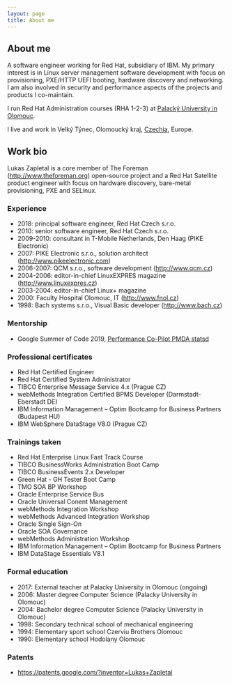 ```yaml
---
layout: page
title: About me
---
```

## About me

A software engineer working for Red Hat, subsidiary of IBM. My primary interest
is in Linux server management software development with focus on provisioning,
PXE/HTTP UEFI booting, hardware discovery and networking. I am also involved in
security and performance aspects of the projects and products I co-maintain.

I run Red Hat Administration courses (RHA 1-2-3) at [Palacký University in Olomouc](https://www.inf.upol.cz/lide/lukas-zapletal).

I live and work in Velký Týnec, Olomoucký kraj, [Czechia](https://en.wikipedia.org/wiki/Czech_Republic),
Europe.

## Work bio

Lukas Zapletal is a core member of The Foreman (http://www.theforeman.org)
open-source project and a Red Hat Satellite product engineer with focus on
hardware discovery, bare-metal provisioning, PXE and SELinux.

### Experience
* 2018: principal software engineer, Red Hat Czech s.r.o.
* 2010: senior software engineer, Red Hat Czech s.r.o.
* 2009-2010: consultant in T-Mobile Netherlands, Den Haag (PIKE Electronic)
* 2007: PIKE Electronic s.r.o., solution architect (http://www.pikeelectronic.com)
* 2006-2007: QCM s.r.o., software development (http://www.qcm.cz)
* 2004-2006: editor-in-chief LinuxEXPRES magazine (http://www.linuxexpres.cz)
* 2003-2004: editor-in-chief Linux+ magazine
* 2000: Faculty Hospital Olomouc, IT (http://www.fnol.cz)
* 1998: Bach systems s.r.o., Visual Basic developer (http://www.bach.cz)

### Mentorship
* Google Summer of Code 2019,
  [Performance Co-Pilot PMDA statsd](https://github.com/performancecopilot/pcp/tree/master/src/pmdas/statsd)

### Professional certificates
* Red Hat Certified Engineer
* Red Hat Certified System Administrator
* TIBCO Enterprise Message Service 4.x (Prague CZ)
* webMethods Integration Certified BPMS Developer (Darmstadt-Eberstadt DE)
* IBM Information Management – Optim Bootcamp for Business Partners (Budapest HU)
* IBM WebSphere DataStage V8.0 (Prague CZ)

### Trainings taken
* Red Hat Enterprise Linux Fast Track Course
* TIBCO BusinessWorks Administration Boot Camp
* TIBCO BusinessEvents 2.x Developer
* Green Hat - GH Tester Boot Camp
* TMO SOA BP Workshop
* Oracle Enterprise Service Bus
* Oracle Universal Conent Management
* webMethods Integration Workshop
* webMethods Advanced Integration Workshop
* Oracle Single Sign-On
* Oracle SOA Governance
* webMethods Administration Workshop
* IBM Information Management – Optim Bootcamp for Business Partners
* IBM DataStage Essentials V8.1

### Formal education
* 2017: External teacher at Palacky University in Olomouc (ongoing)
* 2006: Master degree Computer Science (Palacky University in Olomouc)
* 2004: Bachelor degree Computer Science (Palacky University in Olomouc)
* 1998: Secondary technical school of mechanical engineering
* 1994: Elementary sport school Czerviu Brothers Olomouc
* 1990: Elementary school Hodolany Olomouc

### Patents
* https://patents.google.com/?inventor=Lukas+Zapletal
